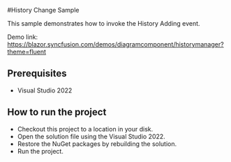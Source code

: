 #History Change Sample

This sample demonstrates how to invoke the History Adding event.

Demo link:
https://blazor.syncfusion.com/demos/diagramcomponent/historymanager?theme=fluent

## Prerequisites

* Visual Studio 2022

## How to run the project

* Checkout this project to a location in your disk.
* Open the solution file using the Visual Studio 2022.
* Restore the NuGet packages by rebuilding the solution.
* Run the project.
